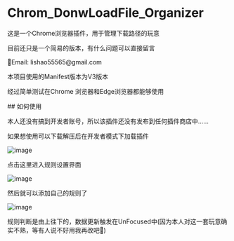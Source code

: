 # Chrom_DonwLoadFile_Organizer
<p>这是一个Chrome浏览器插件，用于管理下载路径的玩意</p>
<p>目前还只是一个简易的版本，有什么问题可以直接留言</p>
<p>📧Email: lishao55565@gmail.com</p>

<p> 本项目使用的Manifest版本为V3版本 </p>
<p> 经过简单测试在Chrome 浏览器和Edge浏览器都能够使用 </p>
## 如何使用
<p> 本人还没有搞到开发者账号，所以该插件还没有发布到任何插件商店中…… </p>
<p> 如果想使用可以下载解压后在开发者模式下加载插件 </p>

![image](https://raw.githubusercontent.com/SpikeXiong/Chrom_DonwLoadFile_Organizer/main/LoadExtensions.png)

<p>点击这里进入规则设置界面</p>

![image](https://raw.githubusercontent.com/SpikeXiong/Chrom_DonwLoadFile_Organizer/main/OpenOptions.png)

<p>然后就可以添加自己的规则了</p>

![image](https://raw.githubusercontent.com/SpikeXiong/Chrom_DonwLoadFile_Organizer/main/Options.png)

<p>规则判断是由上往下的，数据更新触发在UnFocused中(因为本人对这一套玩意确实不熟，等有人说不好用我再改吧🙈)</p>



